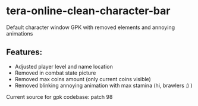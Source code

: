 # tera-online-clean-character-bar
Default character window GPK with removed elements and annoying animations

## Features:

* Adjusted player level and name location
* Removed in combat state picture
* Removed max coins amount (only current coins visible)
* Removed blinking annoying animation with max stamina (hi, brawlers :) )

Current source for gpk codebase: patch 98